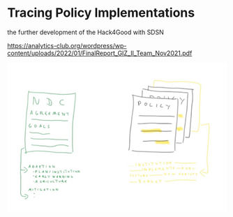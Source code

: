 # Tracing Policy Implementations

the further development of the Hack4Good with SDSN
  
https://analytics-club.org/wordpress/wp-content/uploads/2022/01/FinalReport_GIZ_II_Team_Nov2021.pdf

![public spaces](https://github.com/gizdatalab/policy_tracing/blob/main/ndc_policy.png?raw=true)
